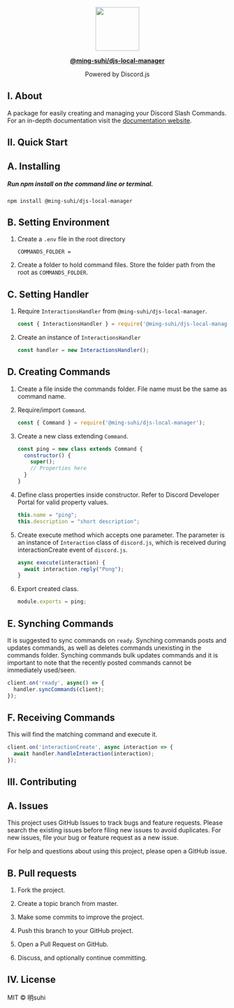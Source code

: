 <p align="center">
  <img src="https://raw.githubusercontent.com/ming-suhi/ming-suhi/master/djs-local-manager.svg" width="100" align="center" />
</p>

<p align="center">
  <a href="https://github.com/ming-suhi/djs-local-manager" target="_blank">
    <strong>@ming-suhi/djs-local-manager</strong>
  </a>
</p>

<p align="center">Powered by Discord.js</p>


## I. About
A package for easily creating and managing your Discord Slash Commands. For an in-depth documentation visit the <a href="https://ming-suhi.github.io/djs-local-manager/" target="_blank">documentation website</a>. 


## II. Quick Start

## A. Installing

##### Run npm install on the command line or terminal.
```
npm install @ming-suhi/djs-local-manager
```

## B. Setting Environment

1. Create a `.env` file in the root directory

    ```
    COMMANDS_FOLDER =
    ```

2. Create a folder to hold command files. Store the folder path from the root as `COMMANDS_FOLDER`.

## C. Setting Handler

1. Require `InteractionsHandler` from `@ming-suhi/djs-local-manager`.
    ```js
    const { InteractionsHandler } = require('@ming-suhi/djs-local-manager');
    ```

2. Create an instance of `InteractionsHandler`
    ```js
    const handler = new InteractionsHandler();
    ```

## D. Creating Commands

1. Create a file inside the commands folder. File name must be the same as command name.

2. Require/import `Command`.
    ```js
    const { Command } = require('@ming-suhi/djs-local-manager');
    ```

3. Create a new class extending `Command`.
    ```js
    const ping = new class extends Command {
      constructor() {
        super();
        // Properties here
      }
    }
    ```

4. Define class properties inside constructor. Refer to Discord Developer Portal for valid property values.
    ```js
    this.name = "ping";
    this.description = "short description"; 
    ```

5. Create execute method which accepts one parameter. The parameter is an instance of `Interaction` class of `discord.js`, which is received during interactionCreate event of `discord.js`. 
    ```js
    async execute(interaction) {
      await interaction.reply("Pong");
    }
    ```

6. Export created class.
    ```js
    module.exports = ping;
    ``` 

## E. Synching Commands
It is suggested to sync commands on `ready`. Synching commands posts and updates commands, as well as deletes commands unexisting in the commands folder. Synching commands bulk updates commands and it is important to note that the recently posted commands cannot be immediately used/seen.
```js
client.on('ready', async() => {
  handler.syncCommands(client);
});
```

## F. Receiving Commands
This will find the matching command and execute it.
```js
client.on('interactionCreate', async interaction => {
  await handler.handleInteraction(interaction);
});
```

## III. Contributing
## A. Issues
This project uses GitHub Issues to track bugs and feature requests. Please search the existing issues before filing new issues to avoid duplicates. For new issues, file your bug or feature request as a new issue.

For help and questions about using this project, please open a GitHub issue.

## B. Pull requests

1. Fork the project.

2. Create a topic branch from master.

3. Make some commits to improve the project.

4. Push this branch to your GitHub project.

5. Open a Pull Request on GitHub.

6. Discuss, and optionally continue committing.


## IV. License
MIT © 明suhi